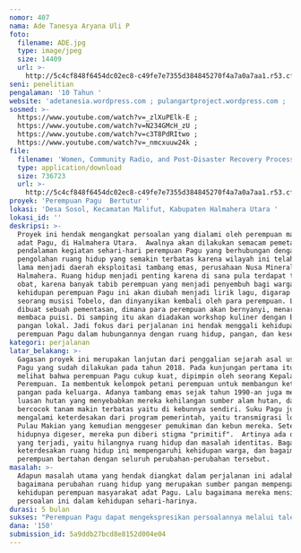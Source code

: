 ```yaml
---
nomor: 407
nama: Ade Tanesya Aryana Uli P
foto:
  filename: ADE.jpg
  type: image/jpeg
  size: 14409
  url: >-
    http://5c4cf848f6454dc02ec8-c49fe7e7355d384845270f4a7a0a7aa1.r53.cf2.rackcdn.com/cbda0330-5e36-4681-8fd1-b0e07659fccb/ADE.jpg
seni: penelitian
pengalaman: '10 Tahun '
website: 'adetanesia.wordpress.com ; pulangartproject.wordpress.com ; '
sosmed: >-
  https://www.youtube.com/watch?v=_zlXuPElk-E ;
  https://www.youtube.com/watch?v=N234GMcH_zU ;
  https://www.youtube.com/watch?v=c3T8PdRItwo ; 
  https://www.youtube.com/watch?v=_nmcxuuw24k ; 
file:
  filename: 'Women, Community Radio, and Post-Disaster Recovery Process.pdf'
  type: application/download
  size: 736723
  url: >-
    http://5c4cf848f6454dc02ec8-c49fe7e7355d384845270f4a7a0a7aa1.r53.cf2.rackcdn.com/faf41212-16b5-4da5-90c2-b7bf8a4d814d/Women,%20Community%20Radio,%20and%20Post-Disaster%20Recovery%20Process.pdf
proyek: 'Perempuan Pagu  Bertutur '
lokasi: 'Desa Sosol, Kecamatan Malifut, Kabupaten Halmahera Utara '
lokasi_id: ''
deskripsi: >-
  Proyek ini hendak mengangkat persoalan yang dialami oleh perempuan masyarakat
  adat Pagu, di Halmahera Utara.  Awalnya akan dilakukan semacam pemetaan dan
  pendalaman kegiatan sehari-hari perempuan Pagu yang berhubungan dengan
  pengolahan ruang hidup yang semakin terbatas karena wilayah ini telah sejak
  lama menjadi daerah eksploitasi tambang emas, perusahaan Nusa Mineral
  Halmahera. Ruang hidup menjadi penting karena di sana pula terdapat tanaman
  obat, karena banyak tabib perempuan yang menjadi penyembuh bagi warga. Cerita
  kehidupan perempuan Pagu ini akan diubah menjadi lirik lagu, digarap oleh
  seorang musisi Tobelo, dan dinyanyikan kembali oleh para perempuan. Lalu akan
  dibuat sebuah pementasan, dimana para perempuan akan bernyanyi, menari,
  membaca puisi. Di samping itu akan diadakan workshop kuliner dengan bahan
  pangan lokal. Jadi fokus dari perjalanan ini hendak menggali kehidupan
  perempuan Pagu dalam hubungannya dengan ruang hidup, pangan, dan kesehatan. 
kategori: perjalanan
latar_belakang: >-
  Gagasan proyek ini merupakan lanjutan dari penggalian sejarah asal usul Suku
  Pagu yang sudah dilakukan pada tahun 2018. Pada kunjungan pertama itu, saya
  melihat bahwa perempuan Pagu cukup kuat, dipimpin oleh seorang Kepala Suku
  Perempuan. Ia membentuk kelompok petani perempuan untuk membangun ketahanan
  pangan pada keluarga. Adanya tambang emas sejak tahun 1990-an juga mengurangi
  luasan hutan yang menyebabkan mereka kehilangan sumber alam hutan, dan kini
  bercocok tanam makin terbatas yaitu di kebunnya sendiri. Suku Pagu juga
  mengalami keterdesakan dari program pemerintah, yaitu transmigrasi lokal dari
  Pulau Makian yang kemudian menggeser pemukiman dan kebun mereka. Setelah ruang
  hidupnya digeser, mereka pun diberi stigma "primitif".  Artinya ada dua hal
  yang terjadi, yaitu hilangnya ruang hidup dan masalah identitas. Bagaimana
  keterdesakan ruang hidup ini mempengaruhi kehidupan warga, dan bagaimana
  perempuan bertahan dengan seluruh perubahan-perubahan tersebut. 
masalah: >-
  Adapun masalah utama yang hendak diangkat dalam perjalanan ini adalah
  bagaimana perubahan ruang hidup yang merupakan sumber pangan mempengaruhi
  kehidupan perempuan masyarakat adat Pagu. Lalu bagaimana mereka mensiasati
  persoalan ini dalam kehidupan sehari-harinya. 
durasi: 5 bulan
sukses: "Perempuan Pagu dapat mengekspresikan persoalannya melalui talenta yang dimilikinya, dalam hal ini melalui nyanyian. \r\nPerempuan Pagu semakin memiliki kepercayaan diri untuk mengemukakan pendapatnya dalam forum publik \r\nPerempuan Pagu semakin percaya bahwa pengolahan pangan lokal lebih baik untuk kesehatan keluarga \r\nPerempuan Pagu semakin sadar akan persoalan yang dihadapinya seputar ruang hidup dan mau menjaga apa yang dimilikinya. "
dana: '150'
submission_id: 5a9ddb27bcd8e8152d004e04
---
```

